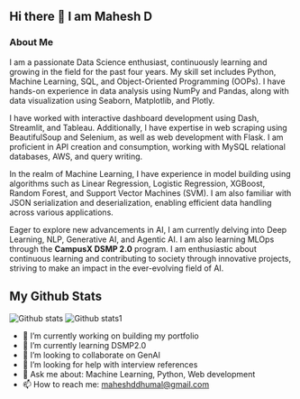 ## Hi there 👋 I am Mahesh D

### About Me 
I am a passionate Data Science enthusiast, continuously learning and growing in the field for the past four years. My skill set includes Python, Machine Learning, SQL, and Object-Oriented Programming (OOPs). I have hands-on experience in data analysis using NumPy and Pandas, along with data visualization using Seaborn, Matplotlib, and Plotly.  

I have worked with interactive dashboard development using Dash, Streamlit, and Tableau. Additionally, I have expertise in web scraping using BeautifulSoup and Selenium, as well as web development with Flask. I am proficient in API creation and consumption, working with MySQL relational databases, AWS, and query writing.  

In the realm of Machine Learning, I have experience in model building using algorithms such as Linear Regression, Logistic Regression, XGBoost, Random Forest, and Support Vector Machines (SVM). I am also familiar with JSON serialization and deserialization, enabling efficient data handling across various applications.  

Eager to explore new advancements in AI, I am currently delving into Deep Learning, NLP, Generative AI, and Agentic AI. I am also learning MLOps through the **CampusX DSMP 2.0** program. I am enthusiastic about continuous learning and contributing to society through innovative projects, striving to make an impact in the ever-evolving field of AI.

## My Github Stats

![Github stats](https://github-readme-stats.vercel.app/api/top-langs/?username=Mahi1503)
![Github stats1](https://github-readme-stats.vercel.app/api?username=Mahi1503)

- 🔭 I’m currently working on building my portfolio
- 🌱 I’m currently learning DSMP2.0
- 👯 I’m looking to collaborate on GenAI 
- 🤔 I’m looking for help with interview references
- 💬 Ask me about: Machine Learning, Python, Web development
- 📫 How to reach me: maheshddhumal@gmail.com

  
<!--
**Mahi1503/Mahi1503** is a ✨ _special_ ✨ repository because its `README.md` (this file) appears on your GitHub profile.

Here are some ideas to get you started:

- 🔭 I’m currently working on ...
- 🌱 I’m currently learning ...
- 👯 I’m looking to collaborate on ...
- 🤔 I’m looking for help with ...
- 💬 Ask me about ...
- 📫 How to reach me: ...
- 😄 Pronouns: ...
- ⚡ Fun fact: ...
-->
